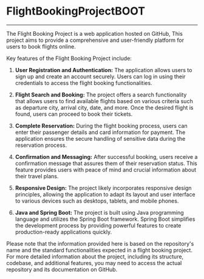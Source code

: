 # FlightBookingProjectBOOT
----------------------------------------------------------------------------------------------------------------------------------------------------------------------------------------------------------------------------------------------------------------------------------------------------------------------------------------------------------------
The Flight Booking Project is a web application hosted on GitHub,  This project aims to provide a comprehensive and user-friendly platform for users to book flights online.

Key features of the Flight Booking Project include:

1. **User Registration and Authentication:** The application allows users to sign up and create an account securely. Users can log in using their credentials to access the flight booking functionalities.

2. **Flight Search and Booking:** The project offers a search functionality that allows users to find available flights based on various criteria such as departure city, arrival city, date, and more. Once the desired flight is found, users can proceed to book their tickets.

3. **Complete Reservation:** During the flight booking process, users can enter their passenger details and card information for payment. The application ensures the secure handling of sensitive data during the reservation process.

4. **Confirmation and Messaging:** After successful booking, users receive a confirmation message that assures them of their reservation status. This feature provides users with peace of mind and crucial information about their travel plans.

5. **Responsive Design:** The project likely incorporates responsive design principles, allowing the application to adapt its layout and user interface to various devices such as desktops, tablets, and mobile phones.

6. **Java and Spring Boot:** The project is built using Java programming language and utilizes the Spring Boot framework. Spring Boot simplifies the development process by providing powerful features to create production-ready applications quickly.

Please note that the information provided here is based on the repository's name and the standard functionalities expected in a flight booking project. For more detailed information about the project, including its structure, codebase, and additional features, you may need to access the actual repository and its documentation on GitHub.
